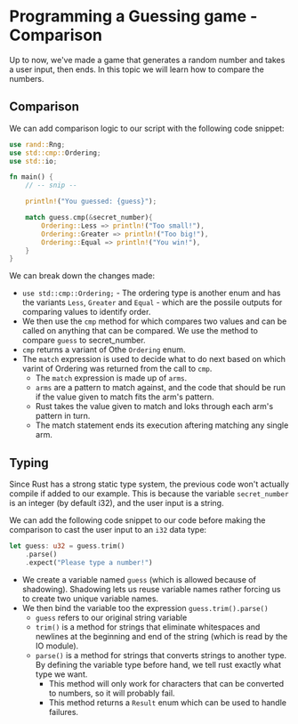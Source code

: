 # Programming a Guessing game - Comparison

Up to now, we've made a game that generates a random number and takes a user input, then ends. In this topic we will learn how to compare the numbers.

## Comparison

We can add comparison logic to our script with the following code snippet:

```rust
use rand::Rng;
use std::cmp::Ordering;
use std::io; 

fn main() {
    // -- snip --

    println!("You guessed: {guess}");

    match guess.cmp(&secret_number){
        Ordering::Less => println!("Too small!"),
        Ordering::Greater => println!("Too big!"),
        Ordering::Equal => println!("You win!"),
    }
}

```

We can break down the changes made:
- `use std::cmp::Ordering;` - The ordering type is another enum and has the variants `Less`, `Greater` and `Equal` - which are the possile outputs for comparing values to identify order.
- We then use the `cmp` method for which compares two values and can be called on anything that can be compared. We use the method to compare `guess` to secret_number.
- `cmp` returns a variant of Othe `Ordering` enum. 
- The `match` expression is used to decide what to do next based on which varint of Ordering was returned from the call to `cmp`.
  - The `match` expression is made up of `arms`.
  - `arms` are a pattern to match against, and the code that should be run if the value given to match fits the arm's pattern.
  - Rust takes the value given to match and loks through each arm's pattern in turn.
  - The match statement ends its execution aftering matching any single arm.

## Typing

Since Rust has a strong static type system, the previous code won't actually compile if added to our example. This is because the variable `secret_number` is an integer (by default i32), and the user input is a string.

We can  add the following code snippet to our code before making the comparison to cast the user input to an `i32` data type:

```rust
let guess: u32 = guess.trim()
    .parse()
    .expect("Please type a number!")
```

- We create a variable named `guess` (which is allowed because of shadowing). Shadowing lets us reuse variable names rather forcing us to create two unique variable names.
- We then bind the variable too the expression `guess.trim().parse()`
  - `guess` refers to our original string variable
  - `trim()` is a method for strings that eliminate whitespaces and newlines at the beginning and end of the string (which is read by the IO module).
  - `parse()` is a method for strings that converts strings to another type. By defining the variable type before hand, we tell rust exactly what type we want. 
    - This method will only work for characters that can be converted to numbers, so it will probably fail.
    - This method returns a `Result` enum which can be used to handle failures.
